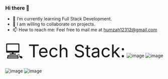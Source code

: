 ### Hi there 👋


- 🔭 I’m currently learning Full Stack Development.
- 🤔 I am willing to collaborate on projects.
- 📫 How to reach me: Feel free to mail me at humzah12312@gmail.com

<span style="font-size: 4em;">💻 Tech Stack:</span>
![image](https://github.com/mhamza-khalid/mhamza-khalid/assets/125656697/2a9a73af-e9e8-40dd-9847-a70c63c07846)
![image](https://github.com/mhamza-khalid/mhamza-khalid/assets/125656697/bdd6f1bf-4fb4-45e6-90c3-169ba11b0658)
![image](https://github.com/mhamza-khalid/mhamza-khalid/assets/125656697/070ef0ae-752e-4988-bbe1-f2b274725be3)
![image](https://github.com/mhamza-khalid/mhamza-khalid/assets/125656697/95e5bc69-3093-4187-b329-c81c193b0b0f)
